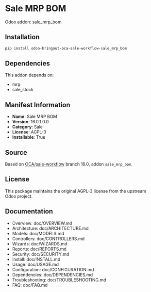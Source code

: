 # Sale MRP BOM

Odoo addon: sale_mrp_bom

## Installation

```bash
pip install odoo-bringout-oca-sale-workflow-sale_mrp_bom
```

## Dependencies

This addon depends on:
- mrp
- sale_stock

## Manifest Information

- **Name**: Sale MRP BOM
- **Version**: 16.0.1.0.0
- **Category**: Sale
- **License**: AGPL-3
- **Installable**: True

## Source

Based on [OCA/sale-workflow](https://github.com/OCA/sale-workflow) branch 16.0, addon `sale_mrp_bom`.

## License

This package maintains the original AGPL-3 license from the upstream Odoo project.

## Documentation

- Overview: doc/OVERVIEW.md
- Architecture: doc/ARCHITECTURE.md
- Models: doc/MODELS.md
- Controllers: doc/CONTROLLERS.md
- Wizards: doc/WIZARDS.md
- Reports: doc/REPORTS.md
- Security: doc/SECURITY.md
- Install: doc/INSTALL.md
- Usage: doc/USAGE.md
- Configuration: doc/CONFIGURATION.md
- Dependencies: doc/DEPENDENCIES.md
- Troubleshooting: doc/TROUBLESHOOTING.md
- FAQ: doc/FAQ.md
